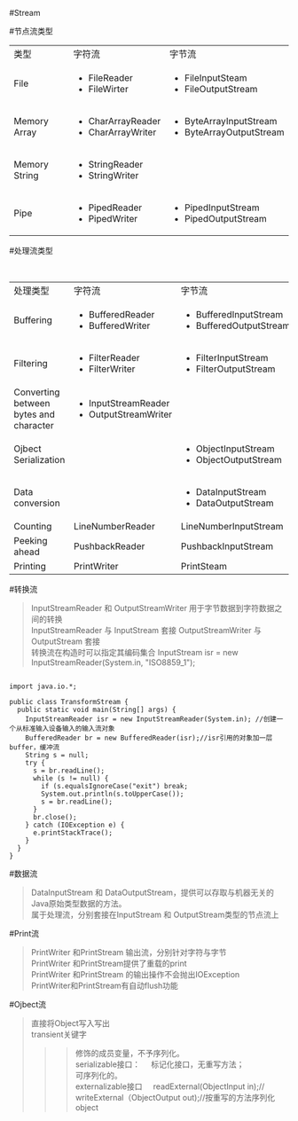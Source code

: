 #Stream

#节点流类型
<table>
  <tr>
    <td>类型</td>
    <td>字符流</td>
    <td>字节流</td>
  </tr>
  <tr>
    <td>File</td>
    <td>
      <ul>
        <li>FileReader</li>
        <li>FileWirter</li>      </ul>
    </td>
    <td>
      <ul>
        <li>FileInputSteam</li>
        <li>FileOutputStream</li>
      </ul>
    </td>
  </tr>
   <tr>
    <td>Memory Array</td>
    <td>
      <ul>
        <li>CharArrayReader</li>
        <li>CharArrayWriter</li>
      </ul>
    </td>
    <td>
      <ul>
        <li>ByteArrayInputStream</li>
        <li>ByteArrayOutputStream</li>
      </ul>
    </td>
  </tr>
   <tr>
    <td>Memory String</td>
    <td>
      <ul>
        <li>StringReader</li>
        <li>StringWriter</li>
      </ul>
    </td>
    <td></td>
  </tr>
   <tr>
    <td>Pipe</td>
    <td>
      <ul>
        <li>PipedReader</li>
        <li>PipedWriter</li>
      </ul>
    </td>
    <td>
      <ul>
        <li>PipedInputStream</li>
        <li>PipedOutputStream</li>
      </ul>
    </td>
  </tr>
</table>

#处理流类型
<table>
  <tr>
    <td>处理类型</td>
    <td>字符流</td>
    <td>字节流</td>
  </tr>
  <tr>
    <td>Buffering</td>
    <td>
      <ul>
        <li>BufferedReader</li>
        <li>BufferedWriter</li>
      </ul>
    </td>
    <td>
      <ul>
        <li>BufferedInputStream</li>
        <li>BufferedOutputStream</li>
      </ul>
    </td>
  </tr>
   <tr>
    <td>Filtering</td>
    <td>
      <ul>
        <li>FilterReader</li>
        <li>FilterWriter</li>
      </ul>
    </td>
    <td>
      <ul>
        <li>FilterInputStream</li>
        <li>FilterOutputStream</li>
      </ul>
    </td>
  </tr>
   <tr>
    <td>Converting between bytes and character</td>
    <td>
      <ul>
        <li>InputStreamReader</li>
        <li>OutputStreamWriter</li>
      </ul>
    </td>
    <td></td>
  </tr>
   <tr>
    <td>Ojbect Serialization</td>

<td> </td>
    <td>
      <ul>
        <li>ObjectInputStream</li>
        <li>ObjectOutputStream</li>
      </ul>
    </td>
  </tr>
  <tr>
    <td>Data conversion</td>
    <td> </td>
    <td>
      <ul>
        <li>DataInputStream</li>
        <li>DataOutputStream</li>
      </ul>
    </td>
  </tr>
  <tr>
    <td>Counting</td>
    <td>LineNumberReader </td>
    <td>LineNumberInputStream</td>
  </tr>
  <tr>
    <td>Peeking ahead</td>
    <td>PushbackReader </td>
    <td>PushbackInputStream</td>
  </tr>
  <tr>
    <td>Printing</td>
    <td>PrintWriter </td>
    <td>PrintSteam</td>
  </tr>
</table>

#转换流
> InputStreamReader 和 OutputStreamWriter 用于字节数据到字符数据之间的转换    
> InputStreamReader 与 InputStream 套接
> OutputStreamWriter 与 OutputStream 套接    
> 转换流在构造时可以指定其编码集合 InputStream isr = new InputStreamReader(System.in, "ISO8859_1");

<pre><code>
import java.io.*;

public class TransformStream {
  public static void main(String[] args) {
    InputStreamReader isr = new InputStreamReader(System.in); //创建一个从标准输入设备输入的输入流对象
    BufferedReader br = new BufferedReader(isr);//isr引用的对象加一层buffer，缓冲流
    String s = null;
    try {
      s = br.readLine();
      while (s != null) {
        if (s.equalsIgnoreCase("exit") break;
        System.out.println(s.toUpperCase());
        s = br.readLine();
      }
      br.close();
    } catch (IOException e) {
      e.printStackTrace();
    }
  }
}
</code></pre>

#数据流    
>DataInputStream 和 DataOutputStream，提供可以存取与机器无关的Java原始类型数据的方法。    
>属于处理流，分别套接在InputStream 和 OutputStream类型的节点流上    

#Print流    
>PrintWriter 和PrintStream 输出流，分别针对字符与字节        
>PrintWriter 和PrintStream提供了重载的print    
>PrintWriter 和PrintStream 的输出操作不会抛出IOException    
>PrintWriter和PrintStream有自动flush功能     

#Ojbect流    
>直接将Object写入写出    
>transient关键字    
>>>修饰的成员变量，不予序列化。    
>serializable接口：        
>>>标记化接口，无重写方法；        
>>>可序列化的。    
>>externalizable接口            
>>>readExternal(ObjectInput in);//           
>>>writeExternal（ObjectOutput out);//按重写的方法序列化object  
